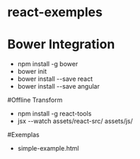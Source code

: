 # react-exemples

# Bower Integration
* npm install -g bower
* bower init
* bower install --save react
* bower install --save angular

#Offline Transform
* npm install -g react-tools
* jsx --watch assets/react-src/ assets/js/



#Exemplas
* simple-example.html
